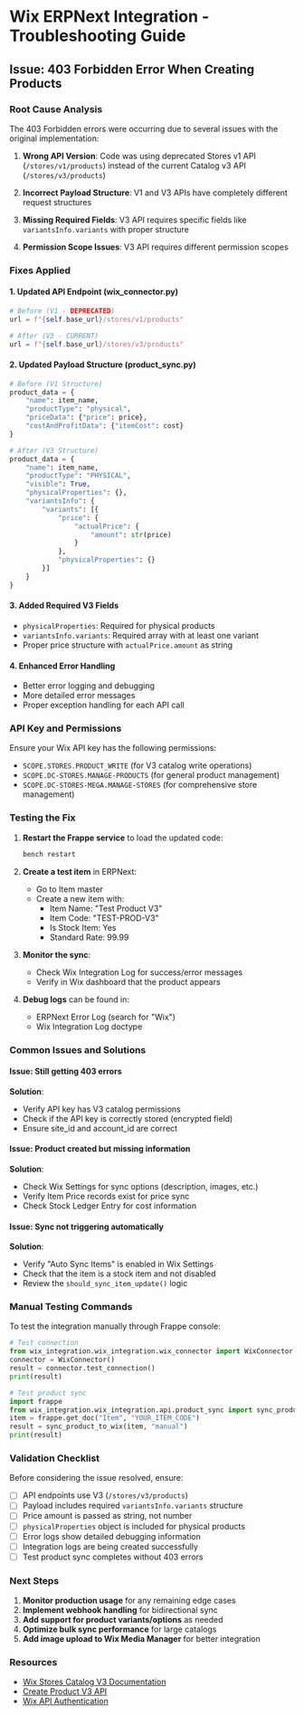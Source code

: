 # Wix ERPNext Integration - Troubleshooting Guide

## Issue: 403 Forbidden Error When Creating Products

### Root Cause Analysis

The 403 Forbidden errors were occurring due to several issues with the original implementation:

1. **Wrong API Version**: Code was using deprecated Stores v1 API (`/stores/v1/products`) instead of the current Catalog v3 API (`/stores/v3/products`)

2. **Incorrect Payload Structure**: V1 and V3 APIs have completely different request structures

3. **Missing Required Fields**: V3 API requires specific fields like `variantsInfo.variants` with proper structure

4. **Permission Scope Issues**: V3 API requires different permission scopes

### Fixes Applied

#### 1. Updated API Endpoint (wix_connector.py)
```python
# Before (V1 - DEPRECATED)
url = f"{self.base_url}/stores/v1/products"

# After (V3 - CURRENT)
url = f"{self.base_url}/stores/v3/products"
```

#### 2. Updated Payload Structure (product_sync.py)
```python
# Before (V1 Structure)
product_data = {
    "name": item_name,
    "productType": "physical",
    "priceData": {"price": price},
    "costAndProfitData": {"itemCost": cost}
}

# After (V3 Structure)
product_data = {
    "name": item_name,
    "productType": "PHYSICAL",
    "visible": True,
    "physicalProperties": {},
    "variantsInfo": {
        "variants": [{
            "price": {
                "actualPrice": {
                    "amount": str(price)
                }
            },
            "physicalProperties": {}
        }]
    }
}
```

#### 3. Added Required V3 Fields
- `physicalProperties`: Required for physical products
- `variantsInfo.variants`: Required array with at least one variant
- Proper price structure with `actualPrice.amount` as string

#### 4. Enhanced Error Handling
- Better error logging and debugging
- More detailed error messages
- Proper exception handling for each API call

### API Key and Permissions

Ensure your Wix API key has the following permissions:
- `SCOPE.STORES.PRODUCT_WRITE` (for V3 catalog write operations)
- `SCOPE.DC-STORES.MANAGE-PRODUCTS` (for general product management)
- `SCOPE.DC-STORES-MEGA.MANAGE-STORES` (for comprehensive store management)

### Testing the Fix

1. **Restart the Frappe service** to load the updated code:
   ```bash
   bench restart
   ```

2. **Create a test item** in ERPNext:
   - Go to Item master
   - Create a new item with:
     - Item Name: "Test Product V3"
     - Item Code: "TEST-PROD-V3"
     - Is Stock Item: Yes
     - Standard Rate: 99.99

3. **Monitor the sync**:
   - Check Wix Integration Log for success/error messages
   - Verify in Wix dashboard that the product appears

4. **Debug logs** can be found in:
   - ERPNext Error Log (search for "Wix")
   - Wix Integration Log doctype

### Common Issues and Solutions

#### Issue: Still getting 403 errors
**Solution**: 
- Verify API key has V3 catalog permissions
- Check if the API key is correctly stored (encrypted field)
- Ensure site_id and account_id are correct

#### Issue: Product created but missing information
**Solution**: 
- Check Wix Settings for sync options (description, images, etc.)
- Verify Item Price records exist for price sync
- Check Stock Ledger Entry for cost information

#### Issue: Sync not triggering automatically
**Solution**:
- Verify "Auto Sync Items" is enabled in Wix Settings
- Check that the item is a stock item and not disabled
- Review the `should_sync_item_update()` logic

### Manual Testing Commands

To test the integration manually through Frappe console:

```python
# Test connection
from wix_integration.wix_integration.wix_connector import WixConnector
connector = WixConnector()
result = connector.test_connection()
print(result)

# Test product sync
import frappe
from wix_integration.wix_integration.api.product_sync import sync_product_to_wix
item = frappe.get_doc("Item", "YOUR_ITEM_CODE")
result = sync_product_to_wix(item, "manual")
print(result)
```

### Validation Checklist

Before considering the issue resolved, ensure:

- [ ] API endpoints use V3 (`/stores/v3/products`)
- [ ] Payload includes required `variantsInfo.variants` structure
- [ ] Price amount is passed as string, not number
- [ ] `physicalProperties` object is included for physical products
- [ ] Error logs show detailed debugging information
- [ ] Integration logs are being created successfully
- [ ] Test product sync completes without 403 errors

### Next Steps

1. **Monitor production usage** for any remaining edge cases
2. **Implement webhook handling** for bidirectional sync
3. **Add support for product variants/options** as needed
4. **Optimize bulk sync performance** for large catalogs
5. **Add image upload to Wix Media Manager** for better integration

### Resources

- [Wix Stores Catalog V3 Documentation](https://dev.wix.com/docs/rest/business-solutions/stores/catalog-v3/introduction)
- [Create Product V3 API](https://dev.wix.com/docs/rest/business-solutions/stores/catalog-v3/products-v3/create-product)
- [Wix API Authentication](https://dev.wix.com/docs/rest/articles/get-started/api-keys)
